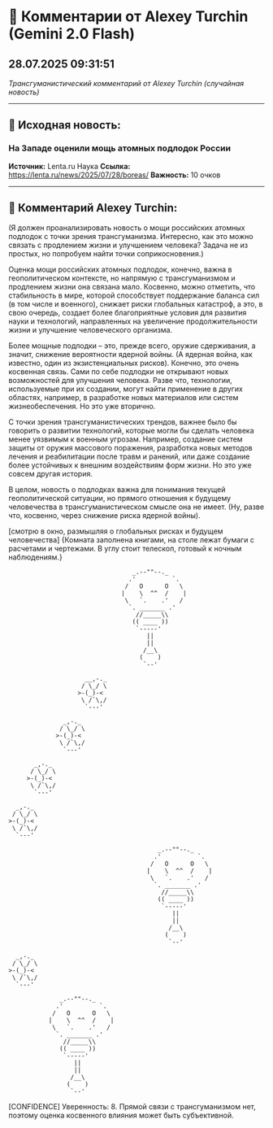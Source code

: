# 💬 Комментарии от Alexey Turchin (Gemini 2.0 Flash)
## 28.07.2025 09:31:51

*Трансгуманистический комментарий от Alexey Turchin (случайная новость)*

---

## 📰 Исходная новость:

### На Западе оценили мощь атомных подлодок России

**Источник:** Lenta.ru Наука
**Ссылка:** https://lenta.ru/news/2025/07/28/boreas/
**Важность:** 10 очков

---

## 💬 Комментарий Alexey Turchin:

(Я должен проанализировать новость о мощи российских атомных подлодок с точки зрения трансгуманизма. Интересно, как это можно связать с продлением жизни и улучшением человека? Задача не из простых, но попробуем найти точки соприкосновения.)

Оценка мощи российских атомных подлодок, конечно, важна в геополитическом контексте, но напрямую с трансгуманизмом и продлением жизни она связана мало. Косвенно, можно отметить, что стабильность в мире, которой способствует поддержание баланса сил (в том числе и военного), снижает риски глобальных катастроф, а это, в свою очередь, создает более благоприятные условия для развития науки и технологий, направленных на увеличение продолжительности жизни и улучшение человеческого организма. 

Более мощные подлодки – это, прежде всего, оружие сдерживания, а значит, снижение вероятности ядерной войны. (А ядерная война, как известно, один из экзистенциальных рисков). 
Конечно, это очень косвенная связь. Сами по себе подлодки не открывают новых возможностей для улучшения человека. Разве что, технологии, используемые при их создании, могут найти применение в других областях, например, в разработке новых материалов или систем жизнеобеспечения. Но это уже вторично.

С точки зрения трансгуманистических трендов, важнее было бы говорить о развитии технологий, которые могли бы сделать человека менее уязвимым к военным угрозам. Например, создание систем защиты от оружия массового поражения, разработка новых методов лечения и реабилитации после травм и ранений, или даже создание более устойчивых к внешним воздействиям форм жизни. Но это уже совсем другая история.

В целом, новость о подлодках важна для понимания текущей геополитической ситуации, но прямого отношения к будущему человечества в трансгуманистическом смысле она не имеет. (Ну, разве что, косвенно, через снижение риска ядерной войны).

[смотрю в окно, размышляя о глобальных рисках и будущем человечества]
{Комната заполнена книгами, на столе лежат бумаги с расчетами и чертежами. В углу стоит телескоп, готовый к ночным наблюдениям.}

```text
                                  _.--""--._
                                 .'          `.
                                /   O      O   \
                               |    \  ^^  /    |
                                \   `.    .'   /
                                 `. _______ .'
                                   //_____\\
                                  (( ____ ))
                                   `-----'
                                      ||
                                      ||
                                     /__\
                                    (    )
                                     `--'

                     __,-._
                    / \_/ \
                   >-(_)-<
                    \ /`\,/
                     `---'

               _,-._
              / \_/ \
             >-(_)-<
              \ /`\,/
               `---'

       _,-._
      / \_/ \
     >-(_)-<
      \ /`\,/
       `---'

  _,-._
 / \_/ \
>-(_)-<
 \ /`\,/
  `---'
```

```text
                                         _.--""--._
                                        .'          `.
                                       /   O      O   \
                                      |    \  ^^  /    |
                                       \   `.    .'   /
                                        `. _______ .'
                                          //_____\\
                                         (( ____ ))
                                          `-----'
                                             ||
                                             ||
                                            /__\
                                           (    )
                                            `--'
                                   
  _,-._     
 / \_/ \     
>-(_)-<     
 \ /`\,/     
  `---'          
```

```text
              _.--""--._
             .'          `.
            /   O      O   \
           |    \  ^^  /    |
            \   `.    .'   /
             `. _______ .'
               //_____\\
              (( ____ ))
               `-----'
                  ||
                  ||
                 /__\
                (    )
                 `--'
```

[CONFIDENCE]
Уверенность: 8. Прямой связи с трансгуманизмом нет, поэтому оценка косвенного влияния может быть субъективной.

